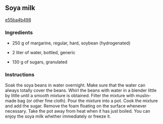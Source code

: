 ## Soya milk

[e55ba4b498](http://www.food.com/recipe/soya-milk-37503)

### Ingredients

 - 250 g of margarine, regular, hard, soybean (hydrogenated)

 - 2 liter of water, bottled, generic

 - 130 g of sugars, granulated

### Instructions

Soak the soya beans in water overnight. Make sure that the water can always totally cover the beans. Whirl the beans with water in a blender little by little until a smooth mixture is obtained. Filter the mixture with muslin-made bag (or other fine cloth). Pour the mixture into a pot. Cook the mixture and add the sugar. Remove the foam floating on the surface whenever necessary. Take the pot away from heat when it has just boiled. You can enjoy the soya milk whether immediately or freeze it.